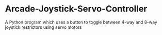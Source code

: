 # Arcade-Joystick-Servo-Controller
A Python program which uses a button to toggle between 4-way and 8-way joystick restrictors using servo motors

